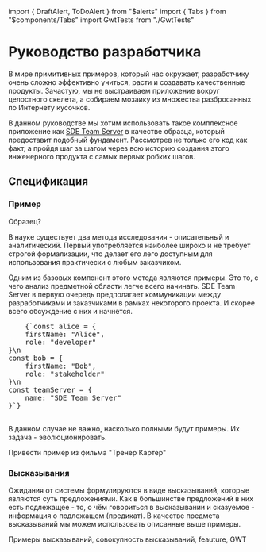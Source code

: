 import { DraftAlert, ToDoAlert } from "$alerts"
import { Tabs } from "$components/Tabs"
import GwtTests from "./GwtTests"

<DraftAlert />

# Руководство разработчика

В мире примитивных примеров, который нас окружает, разработчику очень сложно эффективно учиться, расти и создавать качественные продукты. Зачастую, мы не выстраиваем приложение вокруг целостного скелета, а собираем мозаику из множества разбросанных по Интернету кусочков.

В данном руководстве мы хотим использовать такое комплексное приложение как [SDE Team Server](/ru/apps/team-server) в качестве образца, который предоставит подобный фундамент. Рассмотрев не только его код как факт, а пройдя шаг за шагом через всю историю создания этого инженерного продукта с самых первых робких шагов.

## Спецификация

### Пример

<ToDoAlert>Образец?</ToDoAlert>

В науке существует два метода исследования - описательный и аналитический. Первый употребляется наиболее широко и не требует строгой формализации, что делает его лего доступным для использования практически с любым заказчиком.

Одним из базовых компонент этого метода являются примеры. Это то, с чего анализ предметной области легче всего начинать. SDE Team Server в первую очередь предполагает коммуникации между разработчиками и заказчиками в рамках некоторого проекта. И скорее всего обсуждение с них и начнётся.

<Tabs>
    <Tab caption="Typescript">
        <pre>
    {`const alice = {
    firstName: "Alice",
    role: "developer"
}\n
const bob = {
    firstName: "Bob",
    role: "stakeholder"
}\n
const teamServer = {
    name: "SDE Team Server"
}`}
        </pre>
    </Tab>
    <Tab caption="Rust" />
    <Tab caption="F#" />
</Tabs>

В данном случае не важно, насколько полными будут примеры. Их задача - эволюционировать.

<ToDoAlert>Привести пример из фильма "Тренер Картер"</ToDoAlert>

### Высказывания
Ожидания от системы формулируются в виде высказываний, которые являются суть предложениями. Как в большинстве предложений в них есть подлежащее - то, о чём говориться в высказывании и сказуемое - информация о подлежащем (предикат). В качестве предмета высказываний мы можем использовать описанные выше примеры. 

<ToDoAlert>Примеры высказываний, совокупность высказываний, feauture, GWT</ToDoAlert>

<GwtTests />
